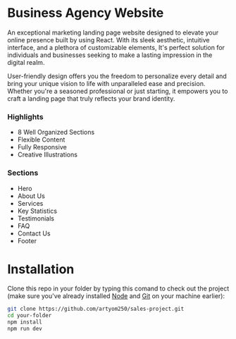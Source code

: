 # Business Agency Website

An exceptional marketing landing page website designed to elevate your online presence built by using React. With its sleek aesthetic, intuitive interface, and a plethora of customizable elements, It's perfect solution for individuals and businesses seeking to make a lasting impression in the digital realm.

User-friendly design offers you the freedom to personalize every detail and bring your unique vision to life with unparalleled ease and precision. Whether you're a seasoned professional or just starting, it empowers you to craft a landing page that truly reflects your brand identity.

### Highlights

* 8 Well Organized Sections
* Flexible Content
* Fully Responsive
* Creative Illustrations

### Sections

* Hero
* About Us
* Services
* Key Statistics
* Testimonials
* FAQ
* Contact Us
* Footer

# Installation

Clone this repo in your folder by typing this comand to check out the project (make sure you've already installed [Node](https://nodejs.org/en) and [Git](https://git-scm.com/) on your machine earlier):

```bash
git clone https://github.com/artyom250/sales-project.git
cd your-folder
npm install
npm run dev
```



